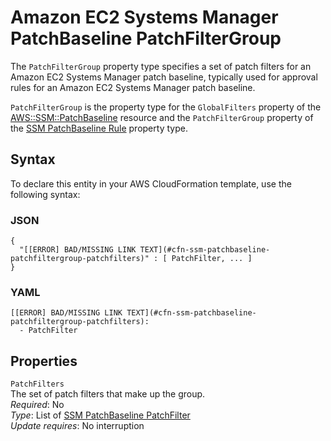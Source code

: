 # Amazon EC2 Systems Manager PatchBaseline PatchFilterGroup<a name="aws-properties-ssm-patchbaseline-patchfiltergroup"></a>

<a name="aws-properties-ssm-patchbaseline-patchfiltergroup-description"></a>The `PatchFilterGroup` property type specifies a set of patch filters for an Amazon EC2 Systems Manager patch baseline, typically used for approval rules for an Amazon EC2 Systems Manager patch baseline\.

<a name="aws-properties-ssm-patchbaseline-patchfiltergroup-inheritance"></a> `PatchFilterGroup` is the property type for the `GlobalFilters` property of the [AWS::SSM::PatchBaseline](aws-resource-ssm-patchbaseline.md) resource and the `PatchFilterGroup` property of the [SSM PatchBaseline Rule](aws-properties-ssm-patchbaseline-rule.md) property type\. 

## Syntax<a name="aws-properties-ssm-patchbaseline-patchfiltergroup-syntax"></a>

To declare this entity in your AWS CloudFormation template, use the following syntax:

### JSON<a name="aws-properties-ssm-patchbaseline-patchfiltergroup-syntax.json"></a>

```
{
  "[[ERROR] BAD/MISSING LINK TEXT](#cfn-ssm-patchbaseline-patchfiltergroup-patchfilters)" : [ PatchFilter, ... ]
}
```

### YAML<a name="aws-properties-ssm-patchbaseline-patchfiltergroup-syntax.yaml"></a>

```
[[ERROR] BAD/MISSING LINK TEXT](#cfn-ssm-patchbaseline-patchfiltergroup-patchfilters): 
  - PatchFilter
```

## Properties<a name="aws-properties-ssm-patchbaseline-patchfiltergroup-properties"></a>

`PatchFilters`  
The set of patch filters that make up the group\.  
 *Required*: No  
 *Type*: List of [SSM PatchBaseline PatchFilter](aws-properties-ssm-patchbaseline-patchfilter.md)  
 *Update requires*: No interruption 